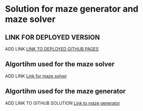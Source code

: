 # Solution for maze generator and maze solver

## LINK FOR DEPLOYED VERSION
ADD LINK
[LINK TO DEPLOYED GITHUB PAGES]()

## Algortihm used for the maze solver
ADD LINK
[Link for maze solver]()

## Algortihm used for the maze generator
ADD LINK TO GITHUB SOLUTION
[Link to maze generator]()